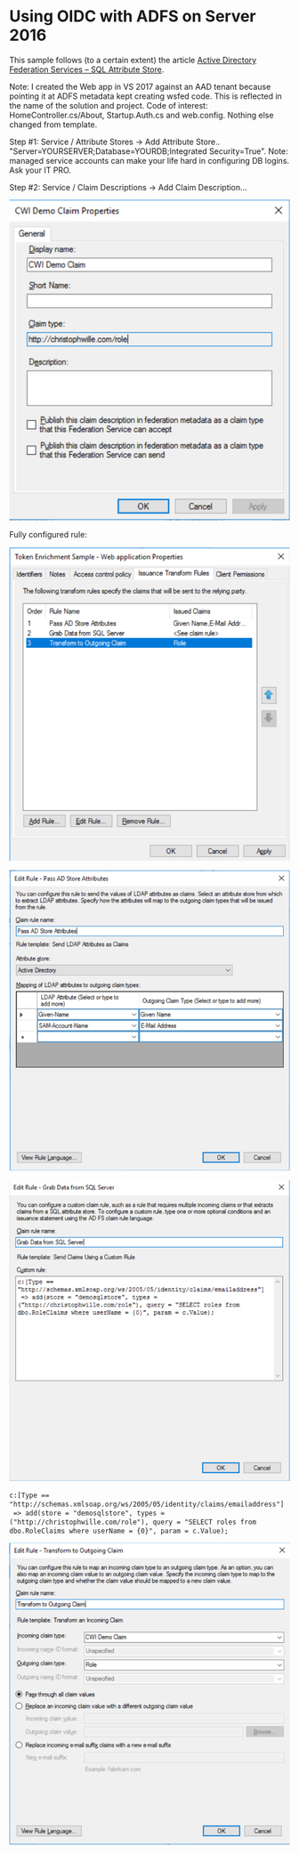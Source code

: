 # Using OIDC with ADFS on Server 2016

This sample follows (to a certain extent) the article [Active Directory Federation Services – SQL Attribute Store](https://journeyofthegeek.com/2017/05/28/active-directory-federation-services-sql-attribute-store/).

Note: I created the Web app in VS 2017 against an AAD tenant because pointing it at ADFS metadata kept creating wsfed code. This is
reflected in the name of the solution and project. Code of interest: HomeController.cs/About, Startup.Auth.cs and web.config. Nothing else changed from template.

Step #1: Service / Attribute Stores -> Add Attribute Store.. "Server=YOURSERVER;Database=YOURDB;Integrated Security=True". Note: managed service accounts
can make your life hard in configuring DB logins. Ask your IT PRO.

Step #2: Service / Claim Descriptions -> Add Claim Description...

![Custom Claim](ClaimProperties.png)

Fully configured rule:

![Configred Web App](WebAppProperties_TransformRules.png)

![AD pass-thru](Rule1.png)

![SQL Store](Rule2.png)

```
c:[Type == "http://schemas.xmlsoap.org/ws/2005/05/identity/claims/emailaddress"]
 => add(store = "demosqlstore", types = ("http://christophwille.com/role"), query = "SELECT roles from dbo.RoleClaims where userName = {0}", param = c.Value);
```

![Outgoing transform](Rule3.png)

